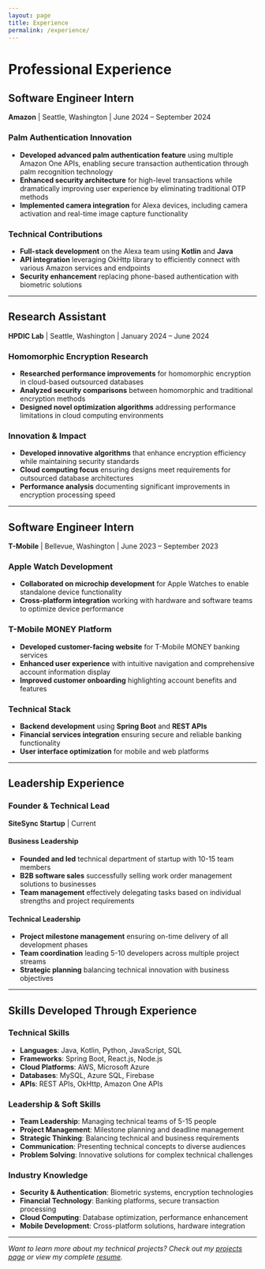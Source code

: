 ```yaml
---
layout: page
title: Experience
permalink: /experience/
---
```


# Professional Experience

## Software Engineer Intern
**Amazon** | Seattle, Washington | June 2024 – September 2024

### Palm Authentication Innovation
- **Developed advanced palm authentication feature** using multiple Amazon One APIs, enabling secure transaction authentication through palm recognition technology
- **Enhanced security architecture** for high-level transactions while dramatically improving user experience by eliminating traditional OTP methods
- **Implemented camera integration** for Alexa devices, including camera activation and real-time image capture functionality

### Technical Contributions
- **Full-stack development** on the Alexa team using **Kotlin** and **Java**
- **API integration** leveraging OkHttp library to efficiently connect with various Amazon services and endpoints
- **Security enhancement** replacing phone-based authentication with biometric solutions

---

## Research Assistant
**HPDIC Lab** | Seattle, Washington | January 2024 – June 2024

### Homomorphic Encryption Research
- **Researched performance improvements** for homomorphic encryption in cloud-based outsourced databases
- **Analyzed security comparisons** between homomorphic and traditional encryption methods
- **Designed novel optimization algorithms** addressing performance limitations in cloud computing environments

### Innovation & Impact
- **Developed innovative algorithms** that enhance encryption efficiency while maintaining security standards
- **Cloud computing focus** ensuring designs meet requirements for outsourced database architectures
- **Performance analysis** documenting significant improvements in encryption processing speed

---

## Software Engineer Intern
**T-Mobile** | Bellevue, Washington | June 2023 – September 2023

### Apple Watch Development
- **Collaborated on microchip development** for Apple Watches to enable standalone device functionality
- **Cross-platform integration** working with hardware and software teams to optimize device performance

### T-Mobile MONEY Platform
- **Developed customer-facing website** for T-Mobile MONEY banking services
- **Enhanced user experience** with intuitive navigation and comprehensive account information display
- **Improved customer onboarding** highlighting account benefits and features

### Technical Stack
- **Backend development** using **Spring Boot** and **REST APIs**
- **Financial services integration** ensuring secure and reliable banking functionality
- **User interface optimization** for mobile and web platforms

---

## Leadership Experience

### Founder & Technical Lead
**SiteSync Startup** | Current

#### Business Leadership
- **Founded and led** technical department of startup with 10-15 team members
- **B2B software sales** successfully selling work order management solutions to businesses
- **Team management** effectively delegating tasks based on individual strengths and project requirements

#### Technical Leadership
- **Project milestone management** ensuring on-time delivery of all development phases
- **Team coordination** leading 5-10 developers across multiple project streams
- **Strategic planning** balancing technical innovation with business objectives

---

## Skills Developed Through Experience

### Technical Skills
- **Languages**: Java, Kotlin, Python, JavaScript, SQL
- **Frameworks**: Spring Boot, React.js, Node.js
- **Cloud Platforms**: AWS, Microsoft Azure
- **Databases**: MySQL, Azure SQL, Firebase
- **APIs**: REST APIs, OkHttp, Amazon One APIs

### Leadership & Soft Skills
- **Team Leadership**: Managing technical teams of 5-15 people
- **Project Management**: Milestone planning and deadline management
- **Strategic Thinking**: Balancing technical and business requirements
- **Communication**: Presenting technical concepts to diverse audiences
- **Problem Solving**: Innovative solutions for complex technical challenges

### Industry Knowledge
- **Security & Authentication**: Biometric systems, encryption technologies
- **Financial Technology**: Banking platforms, secure transaction processing
- **Cloud Computing**: Database optimization, performance enhancement
- **Mobile Development**: Cross-platform solutions, hardware integration

---

*Want to learn more about my technical projects? Check out my [projects page](/projects) or view my complete [resume](/resume).*